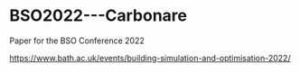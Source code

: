 # BSO2022---Carbonare
Paper for the BSO Conference 2022

https://www.bath.ac.uk/events/building-simulation-and-optimisation-2022/

